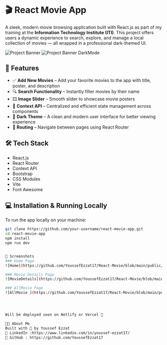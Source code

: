 # 🎬 React Movie App

A sleek, modern movie browsing application built with React.js as part of my training at the **Information Technology Institute (ITI)**. This project offers users a dynamic experience to search, explore, and manage a local collection of movies — all wrapped in a professional dark-themed UI.

![Project Banner]()
![Project Banner DarkMode]()



## 🚀 Features

- ✅ **Add New Movies** – Add your favorite movies to the app with title, poster, and description
- 🔍 **Search Functionality** – Instantly filter movies by their name
- 🎞️ **Image Slider** – Smooth slider to showcase movie posters
- 🧠 **Context API** – Centralized and efficient state management across components
- 🌙 **Dark Theme** – A clean and modern user interface for better viewing experience
- 🔀 **Routing** – Navigate between pages using React Router

## 🛠️ Tech Stack

- React.js
- React Router
- Context API
- Bootstrap
- CSS Modules
- Vite
- Font Awesome


## 💻 Installation & Running Locally

To run the app locally on your machine:

```bash
git clone https://github.com/your-username/react-movie-app.git
cd react-movie-app
npm install
npm run dev


📸 Screenshots
### Home Page  
![Home](https://github.com/YoussefEzzat17/React-Movie/blob/main/public/Home.png?raw=true)

### Movie Details Page  
![MovieDetails](https://github.com/YoussefEzzat17/React-Movie/blob/main/public/MovieDetails.png?raw=true)

### AllMovie Page  
![AllMovie ](https://github.com/YoussefEzzat17/React-Movie/blob/main/public/Movies.png?raw=true)




Will be deployed soon on Netlify or Vercel 🚀

👨‍💻 About Me
Built with 💙 by Youssef Ezzat
🔗 LinkedIn :https://www.linkedin.com/in/youssef-ezzat17/
🔗 GitHub : https://github.com/YoussefEzzat17


